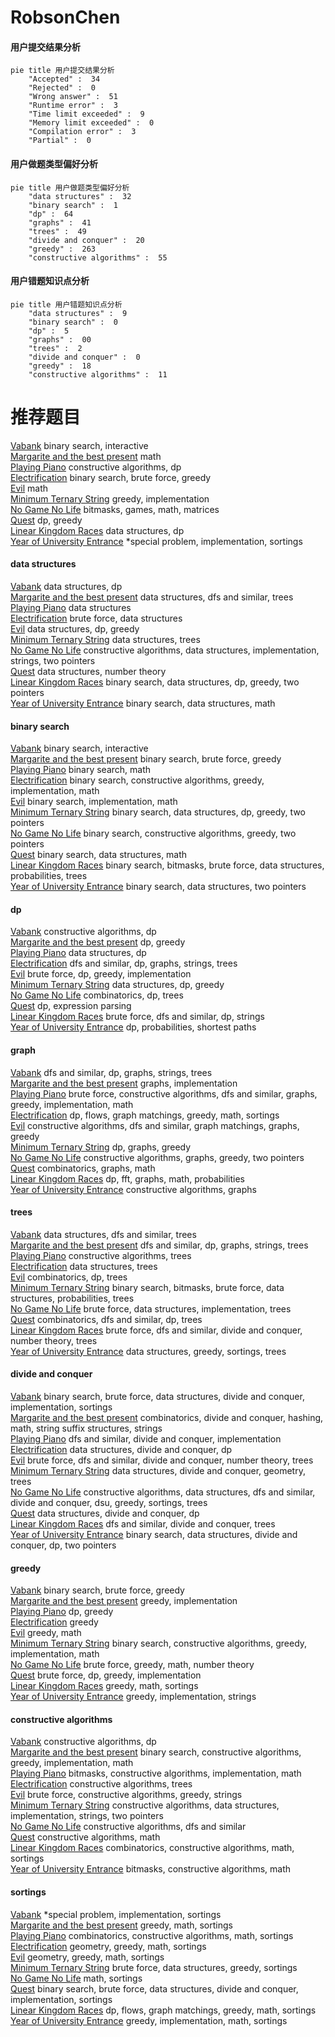 # RobsonChen
<!-- tabs:start -->
#### **用户提交结果分析**

```mermaid
pie title 用户提交结果分析
    "Accepted" :  34
    "Rejected" :  0
    "Wrong answer" :  51
    "Runtime error" :  3
    "Time limit exceeded" :  9
    "Memory limit exceeded" :  0
    "Compilation error" :  3
    "Partial" :  0
```
#### **用户做题类型偏好分析**

```mermaid
pie title 用户做题类型偏好分析
    "data structures" :  32
    "binary search" :  1
    "dp" :  64
    "graphs" :  41
    "trees" :  49
    "divide and conquer" :  20
    "greedy" :  263
    "constructive algorithms" :  55
```
#### **用户错题知识点分析**

```mermaid
pie title 用户错题知识点分析
    "data structures" :  9
    "binary search" :  0
    "dp" :  5
    "graphs" :  00
    "trees" :  2
    "divide and conquer" :  0
    "greedy" :  18
    "constructive algorithms" :  11
```
<!-- tabs:end -->
# 推荐题目
[Vabank](https://codeforces.com/contest/1483/problem/E)		binary search,
                        interactive		  
[Margarite and the best present](http://codeforces.com/problemset/problem/1080/B)		math		  
[Playing Piano](https://codeforces.com/contest/1079/problem/C)		constructive algorithms,
                        dp		  
[Electrification](http://codeforces.com/problemset/problem/1175/C)		binary search,
                        brute force,
                        greedy		  
[Evil](http://codeforces.com/problemset/problem/329/E)		math		  
[Minimum Ternary String](http://codeforces.com/problemset/problem/1009/B)		greedy,
                        implementation		  
[No Game No Life](https://codeforces.com/contest/1464/problem/E)		bitmasks,
                        games,
                        math,
                        matrices		  
[Quest](http://codeforces.com/problemset/problem/542/F)		dp,
                        greedy		  
[Linear Kingdom Races](http://codeforces.com/problemset/problem/115/E)		data structures,
                        dp		  
[Year of University Entrance](http://codeforces.com/problemset/problem/769/A)		*special problem,
                        implementation,
                        sortings		  
<!-- tabs:start -->
#### **data structures**
[Vabank](http://codeforces.com/problemset/problem/115/E)		data structures,
                        dp		  
[Margarite and the best present](http://codeforces.com/problemset/problem/838/B)		data structures,
                        dfs and similar,
                        trees		  
[Playing Piano](http://codeforces.com/problemset/problem/703/D)		data structures		  
[Electrification](http://codeforces.com/problemset/problem/940/F)		brute force,
                        data structures		  
[Evil](http://codeforces.com/problemset/problem/1257/E)		data structures,
                        dp,
                        greedy		  
[Minimum Ternary String](http://codeforces.com/problemset/problem/1076/E)		data structures,
                        trees		  
[No Game No Life](https://codeforces.com/contest/1382/problem/C2)		constructive algorithms,
                        data structures,
                        implementation,
                        strings,
                        two pointers		  
[Quest](http://codeforces.com/problemset/problem/1109/E)		data structures,
                        number theory		  
[Linear Kingdom Races](http://codeforces.com/problemset/problem/1492/C)		binary search,
                        data structures,
                        dp,
                        greedy,
                        two pointers		  
[Year of University Entrance](http://codeforces.com/problemset/problem/1490/G)		binary search,
                        data structures,
                        math		  
#### **binary search**
[Vabank](https://codeforces.com/contest/1483/problem/E)		binary search,
                        interactive		  
[Margarite and the best present](http://codeforces.com/problemset/problem/1175/C)		binary search,
                        brute force,
                        greedy		  
[Playing Piano](http://codeforces.com/problemset/problem/325/B)		binary search,
                        math		  
[Electrification](http://codeforces.com/problemset/problem/732/C)		binary search,
                        constructive algorithms,
                        greedy,
                        implementation,
                        math		  
[Evil](http://codeforces.com/problemset/problem/255/D)		binary search,
                        implementation,
                        math		  
[Minimum Ternary String](http://codeforces.com/problemset/problem/1492/C)		binary search,
                        data structures,
                        dp,
                        greedy,
                        two pointers		  
[No Game No Life](http://codeforces.com/problemset/problem/1463/D)		binary search,
                        constructive algorithms,
                        greedy,
                        two pointers		  
[Quest](http://codeforces.com/problemset/problem/1490/G)		binary search,
                        data structures,
                        math		  
[Linear Kingdom Races](http://codeforces.com/problemset/problem/1479/D)		binary search,
                        bitmasks,
                        brute force,
                        data structures,
                        probabilities,
                        trees		  
[Year of University Entrance](http://codeforces.com/problemset/problem/1436/E)		binary search,
                        data structures,
                        two pointers		  
#### **dp**
[Vabank](https://codeforces.com/contest/1079/problem/C)		constructive algorithms,
                        dp		  
[Margarite and the best present](http://codeforces.com/problemset/problem/542/F)		dp,
                        greedy		  
[Playing Piano](http://codeforces.com/problemset/problem/115/E)		data structures,
                        dp		  
[Electrification](http://codeforces.com/problemset/problem/533/B)		dfs and similar,
                        dp,
                        graphs,
                        strings,
                        trees		  
[Evil](http://codeforces.com/problemset/problem/1070/G)		brute force,
                        dp,
                        greedy,
                        implementation		  
[Minimum Ternary String](http://codeforces.com/problemset/problem/1257/E)		data structures,
                        dp,
                        greedy		  
[No Game No Life](http://codeforces.com/problemset/problem/724/F)		combinatorics,
                        dp,
                        trees		  
[Quest](http://codeforces.com/problemset/problem/115/D)		dp,
                        expression parsing		  
[Linear Kingdom Races](http://codeforces.com/problemset/problem/653/B)		brute force,
                        dfs and similar,
                        dp,
                        strings		  
[Year of University Entrance](http://codeforces.com/problemset/problem/1245/E)		dp,
                        probabilities,
                        shortest paths		  
#### **graph**
[Vabank](http://codeforces.com/problemset/problem/533/B)		dfs and similar,
                        dp,
                        graphs,
                        strings,
                        trees		  
[Margarite and the best present](http://codeforces.com/problemset/problem/1239/F)		graphs,
                        implementation		  
[Playing Piano](http://codeforces.com/problemset/problem/1487/C)		brute force,
                        constructive algorithms,
                        dfs and similar,
                        graphs,
                        greedy,
                        implementation,
                        math		  
[Electrification](http://codeforces.com/problemset/problem/1437/C)		dp,
                        flows,
                        graph matchings,
                        greedy,
                        math,
                        sortings		  
[Evil](http://codeforces.com/problemset/problem/1470/D)		constructive algorithms,
                        dfs and similar,
                        graph matchings,
                        graphs,
                        greedy		  
[Minimum Ternary String](http://codeforces.com/problemset/problem/1476/C)		dp,
                        graphs,
                        greedy		  
[No Game No Life](http://codeforces.com/problemset/problem/1304/D)		constructive algorithms,
                        graphs,
                        greedy,
                        two pointers		  
[Quest](http://codeforces.com/problemset/problem/1475/C)		combinatorics,
                        graphs,
                        math		  
[Linear Kingdom Races](http://codeforces.com/problemset/problem/553/E)		dp,
                        fft,
                        graphs,
                        math,
                        probabilities		  
[Year of University Entrance](http://codeforces.com/problemset/problem/1495/C)		constructive algorithms,
                        graphs		  
#### **trees**
[Vabank](http://codeforces.com/problemset/problem/838/B)		data structures,
                        dfs and similar,
                        trees		  
[Margarite and the best present](http://codeforces.com/problemset/problem/533/B)		dfs and similar,
                        dp,
                        graphs,
                        strings,
                        trees		  
[Playing Piano](http://codeforces.com/problemset/problem/1205/D)		constructive algorithms,
                        trees		  
[Electrification](http://codeforces.com/problemset/problem/1076/E)		data structures,
                        trees		  
[Evil](http://codeforces.com/problemset/problem/724/F)		combinatorics,
                        dp,
                        trees		  
[Minimum Ternary String](http://codeforces.com/problemset/problem/1479/D)		binary search,
                        bitmasks,
                        brute force,
                        data structures,
                        probabilities,
                        trees		  
[No Game No Life](http://codeforces.com/problemset/problem/1511/C)		brute force,
                        data structures,
                        implementation,
                        trees		  
[Quest](http://codeforces.com/problemset/problem/1499/F)		combinatorics,
                        dfs and similar,
                        dp,
                        trees		  
[Linear Kingdom Races](http://codeforces.com/problemset/problem/1491/E)		brute force,
                        dfs and similar,
                        divide and conquer,
                        number theory,
                        trees		  
[Year of University Entrance](http://codeforces.com/problemset/problem/1466/D)		data structures,
                        greedy,
                        sortings,
                        trees		  
#### **divide and conquer**
[Vabank](http://codeforces.com/problemset/problem/1461/D)		binary search,
                        brute force,
                        data structures,
                        divide and conquer,
                        implementation,
                        sortings		  
[Margarite and the best present](http://codeforces.com/problemset/problem/1466/G)		combinatorics,
                        divide and conquer,
                        hashing,
                        math,
                        string suffix structures,
                        strings		  
[Playing Piano](http://codeforces.com/problemset/problem/1490/D)		dfs and similar,
                        divide and conquer,
                        implementation		  
[Electrification](https://codeforces.com/contest/1483/problem/C)		data structures,
                        divide and conquer,
                        dp		  
[Evil](http://codeforces.com/problemset/problem/1491/E)		brute force,
                        dfs and similar,
                        divide and conquer,
                        number theory,
                        trees		  
[Minimum Ternary String](http://codeforces.com/problemset/problem/1303/G)		data structures,
                        divide and conquer,
                        geometry,
                        trees		  
[No Game No Life](http://codeforces.com/problemset/problem/1494/D)		constructive algorithms,
                        data structures,
                        dfs and similar,
                        divide and conquer,
                        dsu,
                        greedy,
                        sortings,
                        trees		  
[Quest](http://codeforces.com/problemset/problem/1482/E)		data structures,
                        divide and conquer,
                        dp		  
[Linear Kingdom Races](http://codeforces.com/problemset/problem/566/C)		dfs and similar,
                        divide and conquer,
                        trees		  
[Year of University Entrance](http://codeforces.com/problemset/problem/1428/F)		binary search,
                        data structures,
                        divide and conquer,
                        dp,
                        two pointers		  
#### **greedy**
[Vabank](http://codeforces.com/problemset/problem/1175/C)		binary search,
                        brute force,
                        greedy		  
[Margarite and the best present](http://codeforces.com/problemset/problem/1009/B)		greedy,
                        implementation		  
[Playing Piano](http://codeforces.com/problemset/problem/542/F)		dp,
                        greedy		  
[Electrification](http://codeforces.com/problemset/problem/1157/C1)		greedy		  
[Evil](http://codeforces.com/problemset/problem/402/A)		greedy,
                        math		  
[Minimum Ternary String](http://codeforces.com/problemset/problem/732/C)		binary search,
                        constructive algorithms,
                        greedy,
                        implementation,
                        math		  
[No Game No Life](http://codeforces.com/problemset/problem/1407/B)		brute force,
                        greedy,
                        math,
                        number theory		  
[Quest](http://codeforces.com/problemset/problem/1070/G)		brute force,
                        dp,
                        greedy,
                        implementation		  
[Linear Kingdom Races](http://codeforces.com/problemset/problem/1189/B)		greedy,
                        math,
                        sortings		  
[Year of University Entrance](http://codeforces.com/problemset/problem/1181/B)		greedy,
                        implementation,
                        strings		  
#### **constructive algorithms**
[Vabank](https://codeforces.com/contest/1079/problem/C)		constructive algorithms,
                        dp		  
[Margarite and the best present](http://codeforces.com/problemset/problem/732/C)		binary search,
                        constructive algorithms,
                        greedy,
                        implementation,
                        math		  
[Playing Piano](http://codeforces.com/problemset/problem/734/F)		bitmasks,
                        constructive algorithms,
                        implementation,
                        math		  
[Electrification](http://codeforces.com/problemset/problem/1205/D)		constructive algorithms,
                        trees		  
[Evil](http://codeforces.com/problemset/problem/1321/C)		brute force,
                        constructive algorithms,
                        greedy,
                        strings		  
[Minimum Ternary String](https://codeforces.com/contest/1382/problem/C2)		constructive algorithms,
                        data structures,
                        implementation,
                        strings,
                        two pointers		  
[No Game No Life](http://codeforces.com/problemset/problem/1433/D)		constructive algorithms,
                        dfs and similar		  
[Quest](http://codeforces.com/problemset/problem/1497/C2)		constructive algorithms,
                        math		  
[Linear Kingdom Races](http://codeforces.com/problemset/problem/1513/E)		combinatorics,
                        constructive algorithms,
                        math,
                        sortings		  
[Year of University Entrance](http://codeforces.com/problemset/problem/1332/D)		bitmasks,
                        constructive algorithms,
                        math		  
#### **sortings**
[Vabank](http://codeforces.com/problemset/problem/769/A)		*special problem,
                        implementation,
                        sortings		  
[Margarite and the best present](http://codeforces.com/problemset/problem/1189/B)		greedy,
                        math,
                        sortings		  
[Playing Piano](http://codeforces.com/problemset/problem/1513/E)		combinatorics,
                        constructive algorithms,
                        math,
                        sortings		  
[Electrification](https://codeforces.com/contest/1496/problem/C)		geometry,
                        greedy,
                        math,
                        sortings		  
[Evil](http://codeforces.com/problemset/problem/1495/A)		geometry,
                        greedy,
                        math,
                        sortings		  
[Minimum Ternary String](http://codeforces.com/problemset/problem/1497/A)		brute force,
                        data structures,
                        greedy,
                        sortings		  
[No Game No Life](http://codeforces.com/problemset/problem/1427/A)		math,
                        sortings		  
[Quest](http://codeforces.com/problemset/problem/1461/D)		binary search,
                        brute force,
                        data structures,
                        divide and conquer,
                        implementation,
                        sortings		  
[Linear Kingdom Races](http://codeforces.com/problemset/problem/1437/C)		dp,
                        flows,
                        graph matchings,
                        greedy,
                        math,
                        sortings		  
[Year of University Entrance](http://codeforces.com/problemset/problem/1473/A)		greedy,
                        implementation,
                        math,
                        sortings		  
<!-- tabs:end -->
